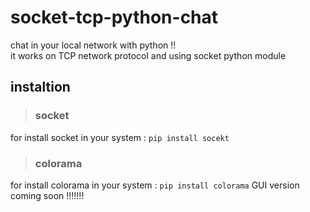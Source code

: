 # socket-tcp-python-chat
chat in your local network with python !!
<br>
it works on TCP network protocol and using socket python module
## instaltion
> ### socket
for install socket in your system : ```pip install socekt```
> ### colorama
for install colorama in your system : ```pip install colorama```
GUI version coming soon !!!!!!!
